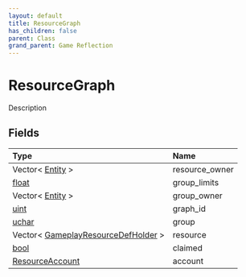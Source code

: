 ```yaml
---
layout: default
title: ResourceGraph
has_children: false
parent: Class
grand_parent: Game Reflection
---
```

# ResourceGraph
Description 

## Fields

| Type | Name |
|:----------|:--------------|
| Vector< [Entity](/riftbreaker-wiki/docs/game-reflection/classes/entity/) > | resource_owner |
| [float](/riftbreaker-wiki/docs/game-reflection/components/float/) | group_limits |
| Vector< [Entity](/riftbreaker-wiki/docs/game-reflection/classes/entity/) > | group_owner |
| [uint](/riftbreaker-wiki/docs/game-reflection/components/uint/) | graph_id |
| [uchar](/riftbreaker-wiki/docs/game-reflection/enums/uchar/) | group |
| Vector< [GameplayResourceDefHolder](/riftbreaker-wiki/docs/game-reflection/components/gameplay_resource_def_holder/) > | resource |
| [bool](/riftbreaker-wiki/docs/game-reflection/components/bool/) | claimed |
| [ResourceAccount](/riftbreaker-wiki/docs/game-reflection/classes/resource_account/) | account |

